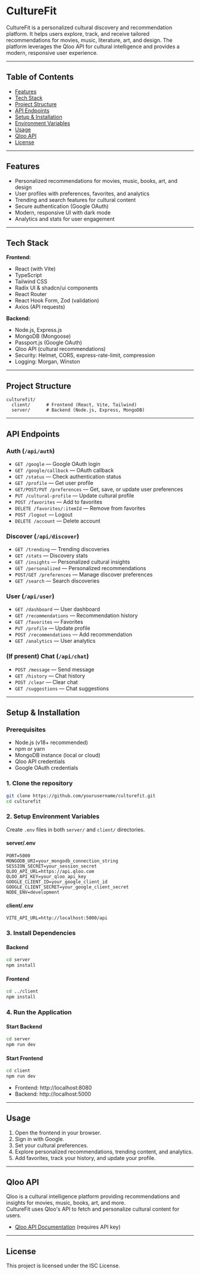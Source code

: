 # CultureFit

CultureFit is a personalized cultural discovery and recommendation platform. It helps users explore, track, and receive tailored recommendations for movies, music, literature, art, and design. The platform leverages the Qloo API for cultural intelligence and provides a modern, responsive user experience.

---

## Table of Contents

- [Features](#features)
- [Tech Stack](#tech-stack)
- [Project Structure](#project-structure)
- [API Endpoints](#api-endpoints)
- [Setup & Installation](#setup--installation)
- [Environment Variables](#environment-variables)
- [Usage](#usage)
- [Qloo API](#qloo-api)
- [License](#license)

---

## Features

- Personalized recommendations for movies, music, books, art, and design
- User profiles with preferences, favorites, and analytics
- Trending and search features for cultural content
- Secure authentication (Google OAuth)
- Modern, responsive UI with dark mode
- Analytics and stats for user engagement

---

## Tech Stack

**Frontend:**
- React (with Vite)
- TypeScript
- Tailwind CSS
- Radix UI & shadcn/ui components
- React Router
- React Hook Form, Zod (validation)
- Axios (API requests)

**Backend:**
- Node.js, Express.js
- MongoDB (Mongoose)
- Passport.js (Google OAuth)
- Qloo API (cultural recommendations)
- Security: Helmet, CORS, express-rate-limit, compression
- Logging: Morgan, Winston

---

## Project Structure

```text
culturefit/
  client/      # Frontend (React, Vite, Tailwind)
  server/      # Backend (Node.js, Express, MongoDB)
```

---

## API Endpoints

### Auth (`/api/auth`)
- `GET /google` — Google OAuth login
- `GET /google/callback` — OAuth callback
- `GET /status` — Check authentication status
- `GET /profile` — Get user profile
- `GET/POST/PUT /preferences` — Get, save, or update user preferences
- `PUT /cultural-profile` — Update cultural profile
- `POST /favorites` — Add to favorites
- `DELETE /favorites/:itemId` — Remove from favorites
- `POST /logout` — Logout
- `DELETE /account` — Delete account

### Discover (`/api/discover`)
- `GET /trending` — Trending discoveries
- `GET /stats` — Discovery stats
- `GET /insights` — Personalized cultural insights
- `GET /personalized` — Personalized recommendations
- `POST/GET /preferences` — Manage discover preferences
- `GET /search` — Search discoveries

### User (`/api/user`)
- `GET /dashboard` — User dashboard
- `GET /recommendations` — Recommendation history
- `GET /favorites` — Favorites
- `PUT /profile` — Update profile
- `POST /recommendations` — Add recommendation
- `GET /analytics` — User analytics

### (If present) Chat (`/api/chat`)
- `POST /message` — Send message
- `GET /history` — Chat history
- `POST /clear` — Clear chat
- `GET /suggestions` — Chat suggestions

---

## Setup & Installation

### Prerequisites

- Node.js (v18+ recommended)
- npm or yarn
- MongoDB instance (local or cloud)
- Qloo API credentials
- Google OAuth credentials

### 1. Clone the repository

```bash
git clone https://github.com/yourusername/culturefit.git
cd culturefit
```

### 2. Setup Environment Variables

Create `.env` files in both `server/` and `client/` directories.

#### server/.env

```env
PORT=5000
MONGODB_URI=your_mongodb_connection_string
SESSION_SECRET=your_session_secret
QLOO_API_URL=https://api.qloo.com
QLOO_API_KEY=your_qloo_api_key
GOOGLE_CLIENT_ID=your_google_client_id
GOOGLE_CLIENT_SECRET=your_google_client_secret
NODE_ENV=development
```

#### client/.env

```env
VITE_API_URL=http://localhost:5000/api
```

### 3. Install Dependencies

#### Backend

```bash
cd server
npm install
```

#### Frontend

```bash
cd ../client
npm install
```

### 4. Run the Application

#### Start Backend

```bash
cd server
npm run dev
```

#### Start Frontend

```bash
cd client
npm run dev
```

- Frontend: http://localhost:8080
- Backend: http://localhost:5000

---

## Usage

1. Open the frontend in your browser.
2. Sign in with Google.
3. Set your cultural preferences.
4. Explore personalized recommendations, trending content, and analytics.
5. Add favorites, track your history, and update your profile.

---

## Qloo API

Qloo is a cultural intelligence platform providing recommendations and insights for movies, music, books, art, and more.  
CultureFit uses Qloo's API to fetch and personalize cultural content for users.

- [Qloo API Documentation](https://api.qloo.com/docs) (requires API key)

---

## License

This project is licensed under the ISC License. 